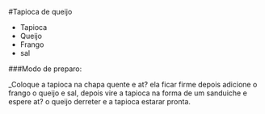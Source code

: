 #Tapioca de queijo
- Tapioca
- Queijo
- Frango
- sal

###Modo de preparo:

_Coloque a tapioca na chapa quente e
at? ela ficar firme depois adicione o frango
o queijo e sal, depois vire a tapioca na 
forma de um sanduiche e espere at? o
queijo derreter e a tapioca estarar pronta.
